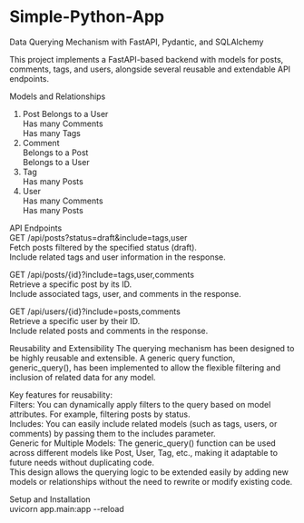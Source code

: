 # Simple-Python-App
Data Querying Mechanism with FastAPI, Pydantic, and SQLAlchemy

This project implements a FastAPI-based backend with models for posts, comments, tags, and users, alongside several reusable and extendable API endpoints.

Models and Relationships
1. Post
Belongs to a User  
Has many Comments  
Has many Tags  
2. Comment  
Belongs to a Post  
Belongs to a User  
3. Tag  
Has many Posts  
4. User  
Has many Comments  
Has many Posts

API Endpoints  
GET /api/posts?status=draft&include=tags,user  
Fetch posts filtered by the specified status (draft).  
Include related tags and user information in the response.  

GET /api/posts/{id}?include=tags,user,comments  
Retrieve a specific post by its ID.  
Include associated tags, user, and comments in the response.  

GET /api/users/{id}?include=posts,comments  
Retrieve a specific user by their ID.  
Include related posts and comments in the response.  

Reusability and Extensibility
The querying mechanism has been designed to be highly reusable and extensible. A generic query function, generic_query(), has been implemented to allow the flexible filtering and inclusion of related data for any model.

Key features for reusability:  
Filters: You can dynamically apply filters to the query based on model attributes. For example, filtering posts by status.  
Includes: You can easily include related models (such as tags, users, or comments) by passing them to the includes parameter.  
Generic for Multiple Models: The generic_query() function can be used across different models like Post, User, Tag, etc., making it adaptable to future needs without duplicating code.  
This design allows the querying logic to be extended easily by adding new models or relationships without the need to rewrite or modify existing code.  

Setup and Installation  
uvicorn app.main:app --reload  
